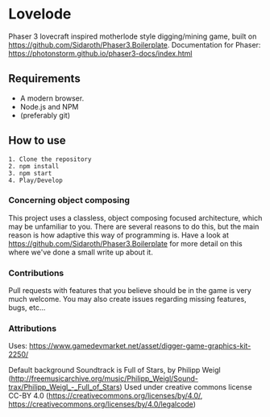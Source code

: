 # Lovelode

Phaser 3 lovecraft inspired motherlode style digging/mining game, built on https://github.com/Sidaroth/Phaser3.Boilerplate.
Documentation for Phaser: https://photonstorm.github.io/phaser3-docs/index.html

## Requirements
-   A modern browser.
-   Node.js and NPM
-   (preferably git)

## How to use
```
1. Clone the repository
2. npm install
3. npm start
4. Play/Develop
```

### Concerning object composing
This project uses a classless, object composing focused architecture, which may be unfamiliar to you. There are several reasons to do this, but the main reason is how adaptive this way of programming is. Have a look at https://github.com/Sidaroth/Phaser3.Boilerplate for more detail on this where we've done a small write up about it.

### Contributions

Pull requests with features that you believe should be in the game is very much welcome. You may also create issues regarding missing features, bugs, etc...

### Attributions
Uses: https://www.gamedevmarket.net/asset/digger-game-graphics-kit-2250/

Default background Soundtrack is Full of Stars, by Philipp Weigl (http://freemusicarchive.org/music/Philipp_Weigl/Sound-trax/Philipp_Weigl_-_Full_of_Stars)
Used under creative commons license CC-BY 4.0 (https://creativecommons.org/licenses/by/4.0/, https://creativecommons.org/licenses/by/4.0/legalcode)
